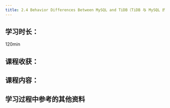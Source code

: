 ```yaml
---
title: 2.4 Behavior Differences Between MySQL and TiDB（TiDB 与 MySQL 的差异）
---
```


## 学习时长：

120min

## 课程收获：



## 课程内容：

> 






## 学习过程中参考的其他资料

